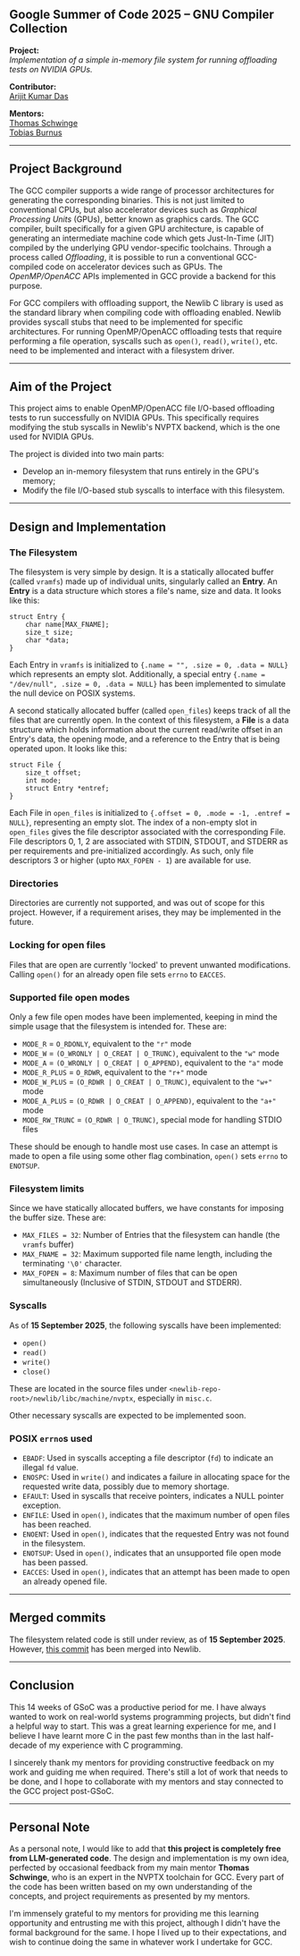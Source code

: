 ## Google Summer of Code 2025 – GNU Compiler Collection

**Project:**  
_Implementation of a simple in-memory file system for running offloading tests on NVIDIA GPUs._

**Contributor:**  
[Arijit Kumar Das](https://www.linkedin.com/in/arijitkd)

**Mentors:**  
[Thomas Schwinge](https://www.linkedin.com/in/tschwinge)  
[Tobias Burnus](https://www.linkedin.com/in/tobias-burnus-0b886a7)

---

## Project Background
The GCC compiler supports a wide range of processor architectures for generating the corresponding binaries. This is not just limited to conventional CPUs, but also accelerator devices such as _Graphical Processing Units_ (GPUs), better known as graphics cards. The GCC compiler, built specifically for a given GPU architecture, is capable of generating an intermediate machine code which gets Just-In-Time (JIT) compiled by the underlying GPU vendor-specific toolchains. Through a process called _Offloading_, it is possible to run a conventional GCC-compiled code on accelerator devices such as GPUs. The _OpenMP/OpenACC_ APIs implemented in GCC provide a backend for this purpose.

For GCC compilers with offloading support, the Newlib C library is used as the standard library when compiling code with offloading enabled. Newlib provides syscall stubs that need to be implemented for specific architectures. For running OpenMP/OpenACC offloading tests that require performing a file operation, syscalls such as `open()`, `read()`, `write()`, etc. need to be implemented and interact with a filesystem driver.

---

## Aim of the Project
This project aims to enable OpenMP/OpenACC file I/O-based offloading tests to run successfully on NVIDIA GPUs. This specifically requires modifying the stub syscalls in Newlib's NVPTX backend, which is the one used for NVIDIA GPUs.

The project is divided into two main parts:
- Develop an in-memory filesystem that runs entirely in the GPU's memory;
- Modify the file I/O-based stub syscalls to  interface with this filesystem.

---

## Design and Implementation

### The Filesystem
The filesystem is very simple by design. It is a statically allocated buffer (called `vramfs`) made up of individual units, singularly called an **Entry**. An **Entry** is a data structure which stores a file's name, size and data. It looks like this:
```
struct Entry {
    char name[MAX_FNAME];
    size_t size;
    char *data;
}
```
Each Entry in `vramfs` is initialized to `{.name = "", .size = 0, .data = NULL}` which represents an empty slot. Additionally, a special entry `{.name = "/dev/null", .size = 0, .data = NULL}` has been implemented to simulate the null device on POSIX systems. 

A second statically allocated buffer (called `open_files`) keeps track of all the files that are currently open. In the context of this filesystem, a **File** is a data structure which holds information about the current read/write offset in an Entry's data, the opening mode, and a reference to the Entry that is being operated upon. It looks like this:
```
struct File {
    size_t offset;
    int mode;
    struct Entry *entref;
}
```
Each File in `open_files` is initialized to `{.offset = 0, .mode = -1, .entref = NULL}`, representing an empty slot. The index of a non-empty slot in `open_files` gives the file descriptor associated with the corresponding File. File descriptors 0, 1, 2 are associated with STDIN, STDOUT, and STDERR as per requirements and pre-initialized accordingly. As such, only file descriptors 3 or higher (upto `MAX_FOPEN - 1`) are available for use.

### Directories
Directories are currently not supported, and was out of scope for this project. However, if a requirement arises, they may be implemented in the future.

### Locking for open files
Files that are open are currently 'locked' to prevent unwanted modifications. Calling `open()` for an already open file sets `errno` to `EACCES`.

### Supported file open modes
Only a few file open modes have been implemented, keeping in mind the simple usage that the filesystem is intended for. These are:
- `MODE_R` = `O_RDONLY`, equivalent to the `"r"` mode
- `MODE_W` = `(O_WRONLY | O_CREAT | O_TRUNC)`, equivalent to the `"w"` mode
- `MODE_A` = `(O_WRONLY | O_CREAT | O_APPEND)`, equivalent to the `"a"` mode
- `MODE_R_PLUS` = `O_RDWR`, equivalent to the `"r+"` mode
- `MODE_W_PLUS` = `(O_RDWR | O_CREAT | O_TRUNC)`, equivalent to the `"w+"` mode
- `MODE_A_PLUS` = `(O_RDWR | O_CREAT | O_APPEND)`, equivalent to the `"a+"` mode
- `MODE_RW_TRUNC` = `(O_RDWR | O_TRUNC)`, special mode for handling STDIO files

These should be enough to handle most use cases. In case an attempt is made to open a file using some other flag combination, `open()` sets `errno` to `ENOTSUP`.

### Filesystem limits
Since we have statically allocated buffers, we have constants for imposing the buffer size. These are:
- `MAX_FILES = 32`: Number of Entries that the filesystem can handle (the `vramfs` buffer)
- `MAX_FNAME = 32`: Maximum supported file name length, including the terminating `'\0'` character.
- `MAX_FOPEN = 8`: Maximum number of files that can be open simultaneously (Inclusive of STDIN, STDOUT and STDERR).

### Syscalls
As of **15 September 2025**, the following syscalls have been implemented:
- `open()`
- `read()`
- `write()`
- `close()`

These are located in the source files under `<newlib-repo-root>/newlib/libc/machine/nvptx`, especially in `misc.c`.

Other necessary syscalls are expected to be implemented soon.

### POSIX `errno`s used
- `EBADF`: Used in syscalls accepting a file descriptor (`fd`) to indicate an illegal `fd` value.
- `ENOSPC`: Used in `write()` and indicates a failure in allocating space for the requested write data, possibly due to memory shortage.
- `EFAULT`: Used in syscalls that receive pointers, indicates a NULL pointer exception.
- `ENFILE`: Used in `open()`, indicates that the maximum number of open files has been reached.
- `ENOENT`: Used in `open()`, indicates that the requested Entry was not found in the filesystem.
- `ENOTSUP`: Used in `open()`, indicates that an unsupported file open mode has been passed.
- `EACCES`: Used in `open()`, indicates that an attempt has been made to open an already opened file.

---

## Merged commits
The filesystem related code is still under review, as of **15 September 2025**. However, [this commit](https://sourceware.org/git/?p=newlib-cygwin.git;a=commit;h=5d8c71af5e0fa5cdc99d9f741624920e34756418) has been merged into Newlib.

---

## Conclusion
This 14 weeks of GSoC was a productive period for me. I have always wanted to work on real-world systems programming projects, but didn't find a helpful way to start. This was a great learning experience for me, and I believe I have learnt more C in the past few months than in the last half-decade of my experience with C programming.

I sincerely thank my mentors for providing constructive feedback on my work and guiding me when required. There's still a lot of work that needs to be done, and I hope to collaborate with my mentors and stay connected to the GCC project post-GSoC.

---

## Personal Note
As a personal note, I would like to add that **this project is completely free from LLM-generated code**. The design and implementation is my own idea, perfected by occasional feedback from my main mentor **Thomas Schwinge**, who is an expert in the NVPTX toolchain for GCC. Every part of the code has been written based on my own understanding of the concepts, and project requirements as presented by my mentors.

I'm immensely grateful to my mentors for providing me this learning opportunity and entrusting me with this project, although I didn't have the formal background for the same. I hope I lived up to their expectations, and wish to continue doing the same in whatever work I undertake for GCC.
